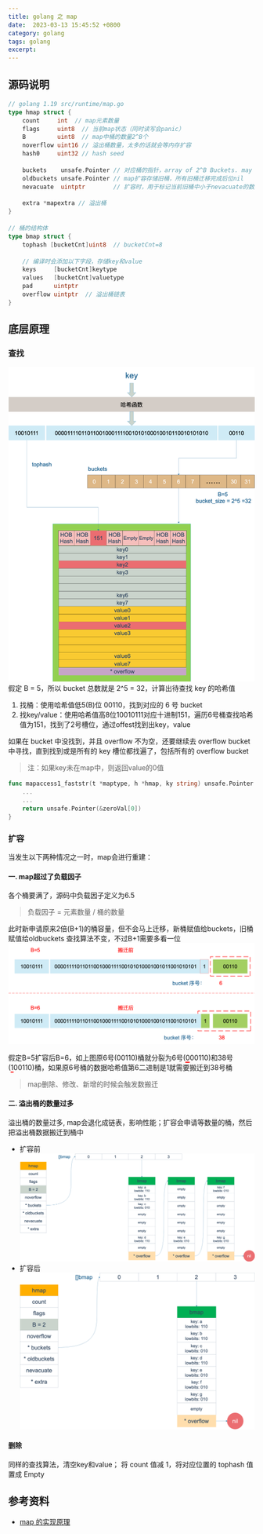 ```yaml
---
title: golang 之 map
date:  2023-03-13 15:45:52 +0800
category: golang
tags: golang
excerpt:
---
```


## 源码说明
``` GO
// golang 1.19 src/runtime/map.go
type hmap struct {
    count     int  // map元素数量
    flags     uint8  // 当前map状态（同时读写会panic） 
    B         uint8  // map中桶的数量2^B个
    noverflow uint16 // 溢出桶数量，太多的话就会等内存扩容
    hash0     uint32 // hash seed

    buckets    unsafe.Pointer // 对应桶的指针，array of 2^B Buckets. may be nil if count==0.
    oldbuckets unsafe.Pointer // map扩容存储旧桶，所有旧桶迁移完成后位nil
    nevacuate  uintptr        // 扩容时，用于标记当前旧桶中小于nevacuate的数据都迁移到了新桶

    extra *mapextra // 溢出桶
}

// 桶的结构体
type bmap struct {
    tophash [bucketCnt]uint8  // bucketCnt=8

    // 编译时会添加以下字段，存储key和value
    keys     [bucketCnt]keytype  
    values   [bucketCnt]valuetype
    pad      uintptr
    overflow uintptr  // 溢出桶链表
}
```

## 底层原理
### 查找
![map-1](/assets/img/golang/map-1.png)
假定 B = 5，所以 bucket 总数就是 2^5 = 32，计算出待查找 key 的哈希值
1. 找桶：使用哈希值低5(B)位 00110，找到对应的 6 号 bucket  
2. 找key/value：使用哈希值高8位10010111对应十进制151，遍历6号桶查找哈希值为151，找到了2号槽位，通过offest找到出key，value       

如果在 bucket 中没找到，并且 overflow 不为空，还要继续去 overflow bucket 中寻找，直到找到或是所有的 key 槽位都找遍了，包括所有的 overflow bucket
> 注：如果key未在map中，则返回value的0值
``` GO
func mapaccess1_faststr(t *maptype, h *hmap, ky string) unsafe.Pointer {
    ...
    ...
    return unsafe.Pointer(&zeroVal[0])
}
```

### 扩容
当发生以下两种情况之一时，map会进行重建：
#### 一. map超过了负载因子
各个桶要满了，源码中负载因子定义为6.5

> 负载因子 = 元素数量 / 桶的数量

此时新申请原来2倍(B+1)的桶容量，但不会马上迁移，新桶赋值给buckets，旧桶赋值给oldbuckets
查找算法不变，不过B+1需要多看一位
![map-2](/assets/img/golang/map-2.png)

假定B=5扩容后B=6，如上图原6号(00110)桶就分裂为6号(<span style="border-bottom: 2px dashed red;">0</span>00110)和38号(<span style="border-bottom: 2px dashed red;">1</span>00110)桶，如果原6号桶的数据哈希值第6二进制是1就需要搬迁到38号桶

> map删除、修改、新增的时候会触发数搬迁

#### 二. 溢出桶的数量过多
溢出桶的数量过多, map会退化成链表，影响性能；扩容会申请等数量的桶，然后把溢出桶数据搬迁到桶中
- 扩容前
![map-3](/assets/img/golang/map-3.png)
- 扩容后
![map-4](/assets/img/golang/map-4.png)


#### 删除
同样的查找算法，清空key和value； 将 count 值减 1，将对应位置的 tophash 值置成 Empty

## 参考资料
- [map 的实现原理](https://golang.design/go-questions/map/principal/)




